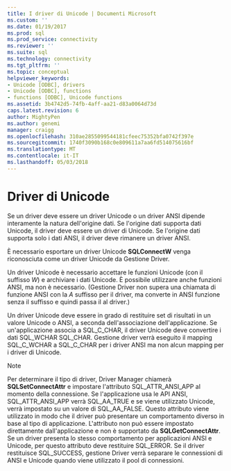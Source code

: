 ```yaml
---
title: I driver di Unicode | Documenti Microsoft
ms.custom: ''
ms.date: 01/19/2017
ms.prod: sql
ms.prod_service: connectivity
ms.reviewer: ''
ms.suite: sql
ms.technology: connectivity
ms.tgt_pltfrm: ''
ms.topic: conceptual
helpviewer_keywords:
- Unicode [ODBC], drivers
- Unicode [ODBC], functions
- functions [ODBC], Unicode functions
ms.assetid: 3b4742d5-74fb-4aff-aa21-d83a0064d73d
caps.latest.revision: 6
author: MightyPen
ms.author: genemi
manager: craigg
ms.openlocfilehash: 310ae2855099544181cfeec75352bfa0742f397e
ms.sourcegitcommit: 1740f3090b168c0e809611a7aa6fd514075616bf
ms.translationtype: MT
ms.contentlocale: it-IT
ms.lasthandoff: 05/03/2018
---
```

# <a name="unicode-drivers"></a>Driver di Unicode
Se un driver deve essere un driver Unicode o un driver ANSI dipende interamente la natura dell'origine dati. Se l'origine dati supporta dati Unicode, il driver deve essere un driver di Unicode. Se l'origine dati supporta solo i dati ANSI, il driver deve rimanere un driver ANSI.  
  
 È necessario esportare un driver Unicode **SQLConnectW** venga riconosciuta come un driver Unicode da Gestione Driver.  
  
 Un driver Unicode è necessario accettare le funzioni Unicode (con il suffisso *W*) e archiviare i dati Unicode. È possibile utilizzare anche funzioni ANSI, ma non è necessario. (Gestione Driver non supera una chiamata di funzione ANSI con la *A* suffisso per il driver, ma converte in ANSI funzione senza il suffisso e quindi passa il al driver.)  
  
 Un driver Unicode deve essere in grado di restituire set di risultati in un valore Unicode o ANSI, a seconda dell'associazione dell'applicazione. Se un'applicazione associa a SQL_C_CHAR, il driver Unicode deve convertire i dati SQL_WCHAR SQL_CHAR. Gestione driver verrà eseguito il mapping SQL_C_WCHAR a SQL_C_CHAR per i driver ANSI ma non alcun mapping per i driver di Unicode.  
  
> [!NOTE]  
>  Per determinare il tipo di driver, Driver Manager chiamerà **SQLSetConnectAttr** e impostare l'attributo SQL_ATTR_ANSI_APP al momento della connessione. Se l'applicazione usa le API ANSI, SQL_ATTR_ANSI_APP verrà SQL_AA_TRUE e se viene utilizzato Unicode, verrà impostato su un valore di SQL_AA_FALSE. Questo attributo viene utilizzato in modo che il driver può presentare un comportamento diverso in base al tipo di applicazione. L'attributo non può essere impostato direttamente dall'applicazione e non è supportato da **SQLGetConnectAttr**. Se un driver presenta lo stesso comportamento per applicazioni ANSI e Unicode, per questo attributo deve restituire SQL_ERROR. Se il driver restituisce SQL_SUCCESS, gestione Driver verrà separare le connessioni di ANSI e Unicode quando viene utilizzato il pool di connessioni.
